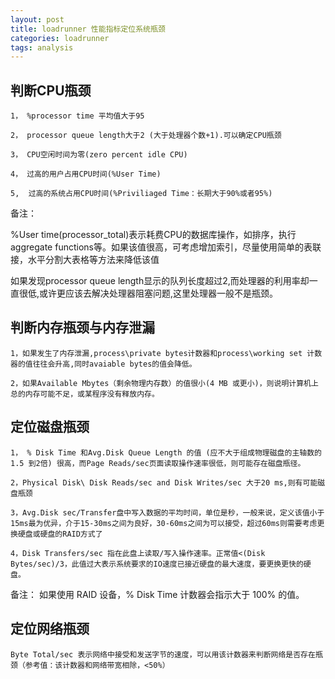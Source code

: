 ```yaml
---
layout: post
title: loadrunner 性能指标定位系统瓶颈
categories: loadrunner
tags: analysis
---
```


## 判断CPU瓶颈

    1， %processor time 平均值大于95

    2， processor queue length大于2 (大于处理器个数+1).可以确定CPU瓶颈

    3， CPU空闲时间为零(zero percent idle CPU)

    4， 过高的用户占用CPU时间(%User Time)

    5,  过高的系统占用CPU时间(%Priviliaged Time：长期大于90%或者95%)

备注：

%User time(processor_total)表示耗费CPU的数据库操作，如排序，执行aggregate functions等。如果该值很高，可考虑增加索引，尽量使用简单的表联接，水平分割大表格等方法来降低该值

如果发现processor queue length显示的队列长度超过2,而处理器的利用率却一直很低,或许更应该去解决处理器阻塞问题,这里处理器一般不是瓶颈。

## 判断内存瓶颈与内存泄漏

    1，如果发生了内存泄漏,process\private bytes计数器和process\working set 计数器的值往往会升高,同时avaiable bytes的值会降低。

    2，如果Available Mbytes（剩余物理内存数）的值很小(4 MB 或更小)，则说明计算机上总的内存可能不足，或某程序没有释放内存。

## 定位磁盘瓶颈

    1， % Disk Time 和Avg.Disk Queue Length 的值 (应不大于组成物理磁盘的主轴数的1.5 到2倍) 很高，而Page Reads/sec页面读取操作速率很低，则可能存在磁盘瓶径。

    2，Physical Disk\ Disk Reads/sec and Disk Writes/sec 大于20 ms,则有可能磁盘瓶颈

    3，Avg.Disk sec/Transfer盘中写入数据的平均时间，单位是秒，一般来说，定义该值小于15ms最为优异，介于15-30ms之间为良好，30-60ms之间为可以接受，超过60ms则需要考虑更换硬盘或硬盘的RAID方式了

    4，Disk Transfers/sec 指在此盘上读取/写入操作速率。正常值<(Disk Bytes/sec)/3，此值过大表示系统要求的IO速度已接近硬盘的最大速度，要更换更快的硬盘。

备注：
如果使用 RAID 设备，% Disk Time 计数器会指示大于 100% 的值。

## 定位网络瓶颈

    Byte Total/sec 表示网络中接受和发送字节的速度，可以用该计数器来判断网络是否存在瓶颈（参考值：该计数器和网络带宽相除，<50%）
